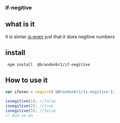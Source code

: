### if-negitive

## what is it
it is simlar [is-even](https://github.com/samuelmarina/is-even/) just that it does negitive numbers

## install
` npm install  @brandonbr1/if-negitive`

## How to use it
```js
var ifeven = require('@Brandonbr1/is-negitive');

isnegitive(1); //false
isnegitive(2); //true
isnegitive(3); //false
// And so on
```

